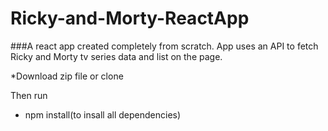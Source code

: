 # Ricky-and-Morty-ReactApp

###A react app created completely from scratch.
App uses an API to fetch Ricky and Morty tv series data
and list on the page.

*Download zip file or clone

Then run
- npm install(to insall all dependencies)
